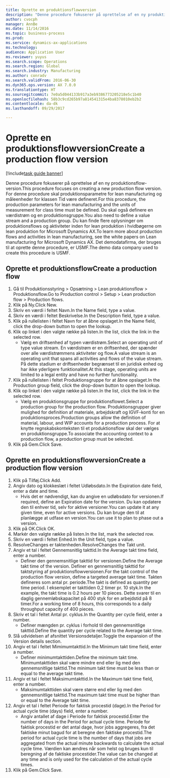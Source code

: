 ```yaml
--- 
title: Oprette en produktionsflowversion
description: "Denne procedure fokuserer på oprettelse af en ny produktionsflow-version."
author: cvocph
manager: AnnBe
ms.date: 11/14/2016
ms.topic: business-process
ms.prod: 
ms.service: dynamics-ax-applications
ms.technology: 
audience: Application User
ms.reviewer: yuyus
ms.search.scope: Operations
ms.search.region: Global
ms.search.industry: Manufacturing
ms.author: conradv
ms.search.validFrom: 2016-06-30
ms.dyn365.ops.version: AX 7.0.0
ms.translationtype: HT
ms.sourcegitcommit: 7e0a5d044133b917a3eb9386773205218e5c1b40
ms.openlocfilehash: 58b3c9cd265b97a814541315e4ba8378010eb2b2
ms.contentlocale: da-dk
ms.lasthandoff: 09/29/2017

---
```

# <a name="create-a-production-flow-version"></a><span data-ttu-id="a52c6-103">Oprette en produktionsflowversion</span><span class="sxs-lookup"><span data-stu-id="a52c6-103">Create a production flow version</span></span>

[!include[task guide banner](../../includes/task-guide-banner.md)]

<span data-ttu-id="a52c6-104">Denne procedure fokuserer på oprettelse af en ny produktionsflow-version.</span><span class="sxs-lookup"><span data-stu-id="a52c6-104">This procedure focuses on creating a new production flow version.</span></span> <span data-ttu-id="a52c6-105">For denne procedure skal produktionsparametre for lean manufacturing og måleenheder for klassen Tid være defineret.</span><span class="sxs-lookup"><span data-stu-id="a52c6-105">For this procedure, the production parameters for lean manufacturing and the units of measurement for class time must be defined.</span></span> <span data-ttu-id="a52c6-106">Du skal også definere en værdistrøm og en produktionsgruppe.</span><span class="sxs-lookup"><span data-stu-id="a52c6-106">You also need to define a value stream and a production group.</span></span> <span data-ttu-id="a52c6-107">Du kan finde flere oplysninger om produktionsflows og aktiviteter inden for lean produktion i hvidbøgerne om lean produktion for Microsoft Dynamics AX.</span><span class="sxs-lookup"><span data-stu-id="a52c6-107">To learn more about production flows and activities in lean manufacturing, see the white papers on Lean manufacturing for Microsoft Dynamics AX.</span></span> <span data-ttu-id="a52c6-108">Det demodatafirma, der bruges til at oprette denne procedure, er USMF.</span><span class="sxs-lookup"><span data-stu-id="a52c6-108">The demo data company used to create this procedure is USMF.</span></span>


## <a name="create-a-production-flow"></a><span data-ttu-id="a52c6-109">Oprette et produktionsflow</span><span class="sxs-lookup"><span data-stu-id="a52c6-109">Create a production flow</span></span>
1. <span data-ttu-id="a52c6-110">Gå til Produktionsstyring > Opsætning > Lean produktionsflow > Produktionsflow.</span><span class="sxs-lookup"><span data-stu-id="a52c6-110">Go to Production control > Setup > Lean production flow > Production flows.</span></span>
2. <span data-ttu-id="a52c6-111">Klik på Ny.</span><span class="sxs-lookup"><span data-stu-id="a52c6-111">Click New.</span></span>
3. <span data-ttu-id="a52c6-112">Skriv en værdi i feltet Navn.</span><span class="sxs-lookup"><span data-stu-id="a52c6-112">In the Name field, type a value.</span></span>
4. <span data-ttu-id="a52c6-113">Skriv en værdi i feltet Beskrivelse.</span><span class="sxs-lookup"><span data-stu-id="a52c6-113">In the Description field, type a value.</span></span>
5. <span data-ttu-id="a52c6-114">Klik på rullelisten i feltet Navn for at åbne opslaget.</span><span class="sxs-lookup"><span data-stu-id="a52c6-114">In the Name field, click the drop-down button to open the lookup.</span></span>
6. <span data-ttu-id="a52c6-115">Klik op linket i den valgte række på listen.</span><span class="sxs-lookup"><span data-stu-id="a52c6-115">In the list, click the link in the selected row.</span></span>
    * <span data-ttu-id="a52c6-116">Vælg en driftsenhed af typen værdistrøm.</span><span class="sxs-lookup"><span data-stu-id="a52c6-116">Select an operating unit of type value stream.</span></span> <span data-ttu-id="a52c6-117">En værdistrøm er en driftsenhed, der spænder over alle værdistrømmens aktiviteter og flow.</span><span class="sxs-lookup"><span data-stu-id="a52c6-117">A value stream is an operating unit that spans all activities and flows of the value stream.</span></span> <span data-ttu-id="a52c6-118">På dette stadium er driftsenheder begrænset til en juridisk enhed og har ikke yderligere funktionalitet.</span><span class="sxs-lookup"><span data-stu-id="a52c6-118">At this stage, operating units are limited to a legal entity and have no further functionality.</span></span>  
7. <span data-ttu-id="a52c6-119">Klik på rullelisten i feltet Produktionsgruppe for at åbne opslaget.</span><span class="sxs-lookup"><span data-stu-id="a52c6-119">In the Production group field, click the drop-down button to open the lookup.</span></span>
8. <span data-ttu-id="a52c6-120">Klik op linket i den valgte række på listen.</span><span class="sxs-lookup"><span data-stu-id="a52c6-120">In the list, click the link in the selected row.</span></span>
    * <span data-ttu-id="a52c6-121">Vælg en produktionsgruppe for produktionsflowet.</span><span class="sxs-lookup"><span data-stu-id="a52c6-121">Select a production group for the production flow.</span></span> <span data-ttu-id="a52c6-122">Produktionsgrupper giver mulighed for definition af materiale, arbejdskraft og IGVF-konti for en produktionsproces.</span><span class="sxs-lookup"><span data-stu-id="a52c6-122">Production groups allow the definition of material, labour, and WIP accounts for a production process.</span></span> <span data-ttu-id="a52c6-123">For at knytte regnskabskonteksten til et produktionsflow skal der vælges en produktionsgruppe.</span><span class="sxs-lookup"><span data-stu-id="a52c6-123">To associate the accounting context to a production flow, a production group must be selected.</span></span>  
9. <span data-ttu-id="a52c6-124">Klik på Gem.</span><span class="sxs-lookup"><span data-stu-id="a52c6-124">Click Save.</span></span>

## <a name="create-a-production-flow-version"></a><span data-ttu-id="a52c6-125">Oprette en produktionsflowversion</span><span class="sxs-lookup"><span data-stu-id="a52c6-125">Create a production flow version</span></span>
1. <span data-ttu-id="a52c6-126">Klik på Tilføj.</span><span class="sxs-lookup"><span data-stu-id="a52c6-126">Click Add.</span></span>
2. <span data-ttu-id="a52c6-127">Angiv dato og klokkeslæt i feltet Udløbsdato.</span><span class="sxs-lookup"><span data-stu-id="a52c6-127">In the Expiration date field, enter a date and time.</span></span>
    * <span data-ttu-id="a52c6-128">Hvis det er nødvendigt, kan du angive en udløbsdato for versionen.</span><span class="sxs-lookup"><span data-stu-id="a52c6-128">If required, define an Expiration date for the version.</span></span> <span data-ttu-id="a52c6-129">Du kan opdatere den til enhver tid, selv for aktive versioner.</span><span class="sxs-lookup"><span data-stu-id="a52c6-129">You can update it at any given time, even for active versions.</span></span> <span data-ttu-id="a52c6-130">Du kan bruge den til at planlægge at udfase en version.</span><span class="sxs-lookup"><span data-stu-id="a52c6-130">You can use it to plan to phase out a version.</span></span>  
3. <span data-ttu-id="a52c6-131">Klik på OK.</span><span class="sxs-lookup"><span data-stu-id="a52c6-131">Click OK.</span></span>
4. <span data-ttu-id="a52c6-132">Markér den valgte række på listen.</span><span class="sxs-lookup"><span data-stu-id="a52c6-132">In the list, mark the selected row.</span></span>
5. <span data-ttu-id="a52c6-133">Skriv en værdi i feltet Enhed.</span><span class="sxs-lookup"><span data-stu-id="a52c6-133">In the Unit field, type a value.</span></span>
6. <span data-ttu-id="a52c6-134">ResolveChanges er taktenheden.</span><span class="sxs-lookup"><span data-stu-id="a52c6-134">ResolveChanges the Takt unit.</span></span>
7. <span data-ttu-id="a52c6-135">Angiv et tal i feltet Gennemsnitlig takttid.</span><span class="sxs-lookup"><span data-stu-id="a52c6-135">In the Average takt time field, enter a number.</span></span>
    * <span data-ttu-id="a52c6-136">Definer den gennemsnitlige takttid for versionen.</span><span class="sxs-lookup"><span data-stu-id="a52c6-136">Define the Average takt time of the version.</span></span> <span data-ttu-id="a52c6-137">Definer en gennemsnitlig takttid for taktstyring af produktionsflowversionen.</span><span class="sxs-lookup"><span data-stu-id="a52c6-137">For the takt control of the production flow version, define a targeted average takt time.</span></span> <span data-ttu-id="a52c6-138">Takten defineres som antal pr. periode.</span><span class="sxs-lookup"><span data-stu-id="a52c6-138">The takt is defined as quantity per time period.</span></span> <span data-ttu-id="a52c6-139">I eksemplet er takttiden 0,2 timer pr. 10 styk.</span><span class="sxs-lookup"><span data-stu-id="a52c6-139">In the example, the takt time is 0.2 hours per 10 pieces.</span></span> <span data-ttu-id="a52c6-140">Dette svarer til en daglig gennemløbskapacitet på 400 styk for en arbejdstid på 8 timer.</span><span class="sxs-lookup"><span data-stu-id="a52c6-140">For a working time of 8 hours, this corresponds to a daily throughput capacity of 400 pieces.</span></span>  
8. <span data-ttu-id="a52c6-141">Skriv et tal i feltet Antal pr. cyklus.</span><span class="sxs-lookup"><span data-stu-id="a52c6-141">In the Quantity per cycle field, enter a number.</span></span>
    * <span data-ttu-id="a52c6-142">Definer mængden pr. cyklus i forhold til den gennemsnitlige takttid.</span><span class="sxs-lookup"><span data-stu-id="a52c6-142">Define the quantity per cycle related to the Average takt time.</span></span>  
9. <span data-ttu-id="a52c6-143">Slå udvidelsen af afsnittet Versionsdetaljer.</span><span class="sxs-lookup"><span data-stu-id="a52c6-143">Toggle the expansion of the Version details section.</span></span>
10. <span data-ttu-id="a52c6-144">Angiv et tal i feltet Mimimumtakttid.</span><span class="sxs-lookup"><span data-stu-id="a52c6-144">In the Minimum takt time field, enter a number.</span></span>
    * <span data-ttu-id="a52c6-145">Definer minimumtakttiden.</span><span class="sxs-lookup"><span data-stu-id="a52c6-145">Define the minimum takt time.</span></span> <span data-ttu-id="a52c6-146">Minimumtakttiden skal være mindre end eller lig med den gennemsnitlige takttid.</span><span class="sxs-lookup"><span data-stu-id="a52c6-146">The minimum takt time must be less than or equal to the average takt time.</span></span>  
11. <span data-ttu-id="a52c6-147">Angiv et tal i feltet Maksimumtakttid.</span><span class="sxs-lookup"><span data-stu-id="a52c6-147">In the Maximum takt time field, enter a number.</span></span>
    * <span data-ttu-id="a52c6-148">Maksimumtakttiden skal være større end eller lig med den gennemsnitlige takttid.</span><span class="sxs-lookup"><span data-stu-id="a52c6-148">The maximum takt time must be higher than or equal to the Average takt time.</span></span>  
12. <span data-ttu-id="a52c6-149">Angiv et tal i feltet Periode for faktisk procestid (dage).</span><span class="sxs-lookup"><span data-stu-id="a52c6-149">In the Period for actual cycle time (days) field, enter a number.</span></span>
    * <span data-ttu-id="a52c6-150">Angiv antallet af dage i Periode for faktisk procestid.</span><span class="sxs-lookup"><span data-stu-id="a52c6-150">Enter the number of days in the Period for actual cycle time.</span></span> <span data-ttu-id="a52c6-151">Periode for faktisk procestid er det antal dage, hvor jobs aggregeres, fra det faktiske minut bagud for at beregne den faktiske procestid.</span><span class="sxs-lookup"><span data-stu-id="a52c6-151">The period for actual cycle time is the number of days that jobs are aggregated from the actual minute backwards to calculate the actual cycle time.</span></span> <span data-ttu-id="a52c6-152">Værdien kan ændres når som helst og bruges kun til beregning af de faktiske procestider.</span><span class="sxs-lookup"><span data-stu-id="a52c6-152">The value can be changed at any time and is only used for the calculation of the actual cycle times.</span></span>  
13. <span data-ttu-id="a52c6-153">Klik på Gem.</span><span class="sxs-lookup"><span data-stu-id="a52c6-153">Click Save.</span></span>


